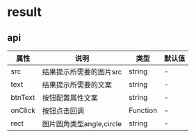 
# result

## api
|  属性   | 说明  | 类型 | 默认值 |
|  ----  | ----  | ---- | ---- |
| src | 结果提示所需要的图片src | string | - |
| text | 结果提示所需要的文案 | string | - |
| btnText | 按钮配置属性文案 | string | - |
| onClick | 按钮点击回调 | Function | - |
| rect | 图片圆角类型angle,circle | string | - |
